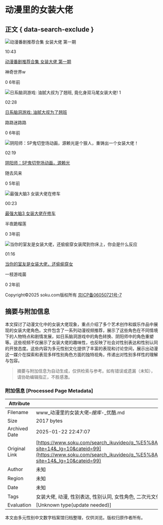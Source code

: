 # 动漫里的女装大佬

## 正文 { data-search-exclude }


![动漫番剧推荐合集  女装大佬 第一期](https://vthumb.ykimg.com/054101085B827F40000001471603E633)

10:43

[动漫番剧推荐合集 女装大佬 第一期](https://v.youku.com/v_show/id_XMzc5ODU2NTA1Mg==.html?from=s1.8-1-1.2 "动漫番剧推荐合集  女装大佬 第一期")

神奇世界w

0 6年前

![日系脑洞游戏: 油腻大叔为了翘班, 竟化身双马尾女装大佬! 1](https://vthumb.ykimg.com/054101015C2450B9ADCA61916A26CB92)

02:28

[日系脑洞游戏: 油腻大叔为了翘班](https://v.youku.com/v_show/id_XMzk4Mzg5MzU2OA==.html?from=s1.8-1-1.2 "日系脑洞游戏: 油腻大叔为了翘班, 竟化身双马尾女装大佬! 1")

路路迷路路

0 6年前

![阴阳师：SP鬼切登场动画，源赖光是个狠人，重铸出一个女装大佬！](https://vthumb.ykimg.com/054101015DD424BF8B7475938D646659)

02:19

[阴阳师：SP鬼切登场动画，源赖光](https://v.youku.com/v_show/id_XNDQ0MTYzOTEwNA==.html?from=s1.8-1-1.2 "阴阳师：SP鬼切登场动画，源赖光是个狠人，重铸出一个女装大佬！")

随去风来

0 5年前

![最强大脑3 女装大佬在修车](https://vthumb.ykimg.com/05410101609BB6450785FD96D603C5D4)

00:23

[最强大脑3 女装大佬在修车](https://v.youku.com/v_show/id_XNTA5MjUzMDUyMA==.html?from=s1.8-1-1.2 "最强大脑3 女装大佬在修车")

半夜跪榴莲

0 3年前

![当你的室友是女装大佬，还偷偷穿女装爬到你床上，你会是什么反应](https://vthumb.ykimg.com/05410101632AFDA92C400794BC383D27)

01:16

[当你的室友是女装大佬，还偷偷穿女](https://v.youku.com/v_show/id_XNTkwNTUxMTg1Mg==.html?from=s1.8-1-1.2 "当你的室友是女装大佬，还偷偷穿女装爬到你床上，你会是什么反应")

一枝游戏菌

0 2年前

Copyright©2025 soku.com版权所有 [京ICP备06050721号-7](http://beian.miit.gov.cn)
<!-- tcd_original_link https://www.soku.com/search_ikuvideo/q_%E5%8A%A8%E6%BC%AB%E9%87%8C%E7%9A%84%E5%A5%B3%E8%A3%85%E5%A4%A7%E4%BD%AC_orderby_1_limitdate_0?site=14&_lg=10&cateid=99 -->


## 摘要与附加信息

<!-- tcd_abstract -->
本文探讨了动漫文化中的女装大佬现象，重点介绍了多个艺术创作和娱乐作品中展现的女装大佬角色。文件包含了一系列动漫视频推荐，展示了这些角色在不同情境下的人物特点和剧情发展，如日系脑洞游戏中的角色转换、阴阳师中的角色重塑等。这些视频不仅展示了女装大佬的趣味性，也反映了社会对性别表达和性别认同的开放态度。这些内容为多元性别文化提供了丰富的表现和讨论空间，展示出动漫这一媒介在探索和表现多样性别角色方面的独特视角，传递出对性别多样性的理解与包容。
<!-- tcd_abstract_end -->

> 摘要与附加信息为自动生成，仅供检索与参考。如有错误或遗漏（未知），请协助编辑指正，不胜感激。

### 附加信息 [Processed Page Metadata]

| Attribute       | Value                                  |
|-----------------|----------------------------------------|
| Filename        | www_动漫里的女装大佬–_搜库_-_优酷.md                             |
| Size            | 2017 bytes                           |
| Archived Date   | 2025-01-22 22:47:07                             |
| Original Link   | [https://www.soku.com/search_ikuvideo/q_%E5%8A%A8%E6%BC%AB%E9%87%8C%E7%9A%84%E5%A5%B3%E8%A3%85%E5%A4%A7%E4%BD%AC_orderby_1_limitdate_0?site=14&_lg=10&cateid=99](https://www.soku.com/search_ikuvideo/q_%E5%8A%A8%E6%BC%AB%E9%87%8C%E7%9A%84%E5%A5%B3%E8%A3%85%E5%A4%A7%E4%BD%AC_orderby_1_limitdate_0?site=14&_lg=10&cateid=99)                       |
| Author          | 未知                               |
| Region          | 未知                               |
| Date            | 未知                                 |
| Tags            | 女装大佬, 动漫, 性别表达, 性别认同, 女性角色, 二次元文化, 视频推荐, 社会开放, 多元性别, 艺术表现                                 |
| Evaluation            | [Unknown type(update needed)]                                 |
<!-- tcd_table_end -->

本文由多元性别中文数字档案馆归档整理，仅供浏览。版权归原作者所有。
